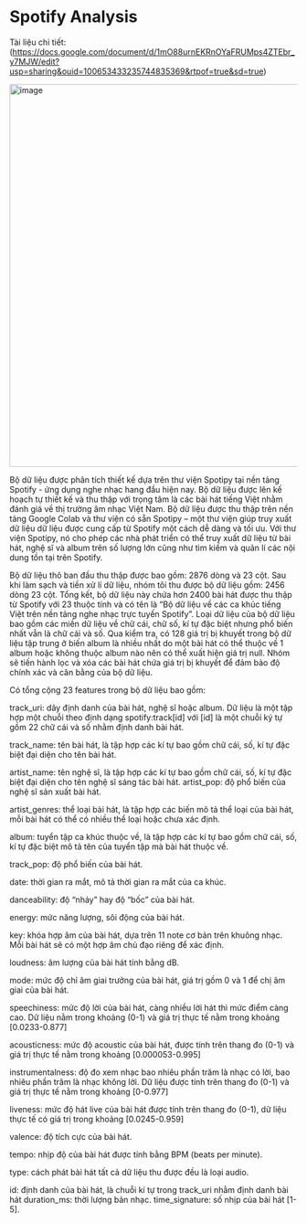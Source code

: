 # Spotify Analysis

Tài liệu chi tiết: (https://docs.google.com/document/d/1mO88urnEKRnOYaFRUMps4ZTEbr_y7MJW/edit?usp=sharing&ouid=100653433235744835369&rtpof=true&sd=true)

<img width="670" alt="image" src="https://github.com/KamDaXay/vietnam-music-data/assets/151388406/a1f08c62-9e67-4854-ab7f-0cf89170c4aa">


Bộ dữ liệu được phân tích thiết kế dựa trên thư viện Spotipy tại nền tảng Spotify - ứng dụng nghe nhạc hang đầu hiện nay. Bộ dữ liệu được lên kế hoạch tự thiết kế và thu thập với trọng tâm là các bài hát tiếng Việt nhằm đánh giá về thị trường âm nhạc Việt Nam. 
	Bộ dữ liệu được thu thập trên nền tảng Google Colab và thư viện có sẵn Spotipy – một thư viện giúp truy xuất dữ liệu dữ liệu được cung cấp từ Spotify một cách dễ dàng và tối ưu. Với thư viện Spotipy, nó cho phép các nhà phát triển có thể truy xuất dữ liệu từ bài hát, nghệ sĩ và album trên số lượng lớn cũng như tìm kiếm và quản lí các nội dung tồn tại trên Spotify.


Bộ dữ liệu thô ban đầu thu thập được bao gồm: 2876 dòng và 23 cột. Sau khi làm sạch và tiền xử lí dữ liệu, nhóm tôi thu được bộ dữ liệu gồm: 2456 dòng 23 cột. Tổng kết, bộ dữ liệu này chứa hơn 2400 bài hát được thu thập từ Spotify với 23 thuộc tính và có tên là “Bộ dữ liệu về các ca khúc tiếng Việt trên nền tảng nghe nhạc trực tuyến Spotify”. Loại dữ liệu của bộ dữ liệu bao gồm các miền dữ liệu về chữ cái, chữ số, kí tự đặc biệt nhưng phổ biến nhất vẫn là chữ cái và số. Qua kiểm tra, có 128 giá trị bị khuyết trong bộ dữ liệu tập trung ở biến album là nhiều nhất do một bài hát có thể thuộc về 1 album hoặc không thuộc album nào nên có thể xuất hiện giá trị null. Nhóm sẽ tiến hành lọc và xóa các bài hát chứa giá trị bị khuyết để đảm bảo độ chính xác và cân bằng của bộ dữ liệu.

Có tổng cộng 23 features trong bộ dữ liệu bao gồm: 

track_uri: dãy định danh của bài hát, nghệ sĩ hoặc album. Dữ liệu là một tập hợp một chuỗi theo định dạng spotify:track[id] với [id] là một chuỗi ký tự gồm 22 chữ cái và số nhằm định danh bài hát. 

track_name: tên bài hát, là tập hợp các kí tự bao gồm chữ cái, số, kí tự đặc biệt đại diện cho tên bài hát. 

artist_name: tên nghệ sĩ, là tập hợp các kí tự bao gồm chữ cái, số, kí tự đặc biệt đại diện cho tên nghệ sĩ sáng tác bài hát.
artist_pop: độ phổ biến của nghệ sĩ sản xuất bài hát. 

artist_genres: thể loại bài hát, là tập hợp các biến mô tả thể loại của bài hát, mỗi bài hát có thể có nhiều thể loại hoặc chưa xác định.

album: tuyển tập ca khúc thuộc về, là tập hợp các kí tự bao gồm chữ cái, số, kí tự đặc biệt mô tả tên của tuyển tập mà bài hát thuộc về. 

track_pop: độ phổ biến của bài hát.

date: thời gian ra mắt, mô tả thời gian ra mắt của ca khúc.

danceability: độ “nhảy” hay độ “bốc” của bài hát.

energy: mức năng lượng, sôi động của bài hát. 

key: khóa hợp âm của bài hát, dựa trên 11 note cơ bản trên khuông nhạc. Mỗi bài hát sẽ có một hợp âm chủ đạo riêng để xác định.

loudness:  âm lượng của bài hát tính bằng dB.

mode: mức độ chỉ âm giai trưởng của bài hát, giá trị gồm 0 và 1 để chị âm giai của bài hát.

speechiness: mức độ lời của bài hát, càng nhiều lời hát thì mức điểm càng cao. Dữ liệu nằm trong khoảng (0-1) và giá trị thực tế nằm trong khoảng [0.0233-0.877]

acousticness: mức độ acoustic của bài hát, được tính trên thang đo (0-1) và giá trị thực tế nằm trong khoảng [0.000053-0.995]

instrumentalness: độ đo xem nhạc bao nhiêu phần trăm là nhạc có lời, bao nhiêu phần trăm là nhạc không lời. Dữ liệu được tính trên thang đo (0-1) và giá trị thực tế nằm trong khoảng [0-0.977]

liveness: mức độ hát live của bài hát được tính trên thang đo (0-1), dữ liệu thực tế có giá trị trong khoảng [0.0245-0.959]

valence: độ tích cực của bài hát.

tempo: nhịp độ của bài hát được tính bằng BPM (beats per minute). 

type: cách phát bài hát tất cả dữ liệu thu được đều là loại audio.

id: định danh của bài hát, là chuỗi kí tự trong track_uri nhằm định danh bài hát
duration_ms: thời lượng bản nhạc.
time_signature: số nhịp của bài hát [1-5].



